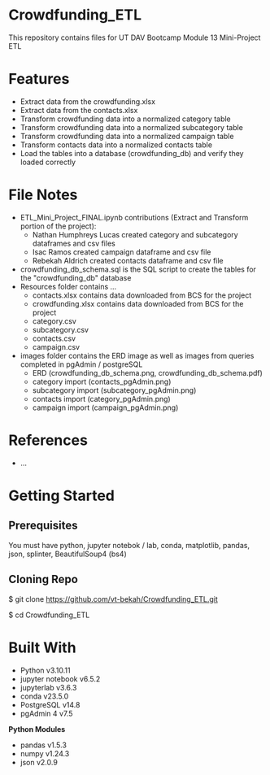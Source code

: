 # Crowdfunding_ETL
This repository contains files for UT DAV Bootcamp Module 13 Mini-Project ETL

# Features
* Extract data from the crowdfunding.xlsx 
* Extract data from the contacts.xlsx 
* Transform crowdfunding data into a normalized category table
* Transform crowdfunding data into a normalized subcategory table
* Transform crowdfunding data into a normalized campaign table
* Transform contacts data into a normalized contacts table
* Load the tables into a database (crowdfunding_db) and verify they loaded correctly


# File Notes
* ETL_Mini_Project_FINAL.ipynb contributions (Extract and Transform portion of the project):
  * Nathan Humphreys Lucas created category and subcategory dataframes and csv files
  * Isac Ramos created campaign dataframe and csv file
  * Rebekah Aldrich created contacts dataframe and csv file
* crowdfunding_db_schema.sql is the SQL script to create the tables for the "crowdfunding_db" database
* Resources folder contains ...
  * contacts.xlsx contains data downloaded from BCS for the project
  * crowdfunding.xlsx contains data downloaded from BCS for the project
  * category.csv
  * subcategory.csv
  * contacts.csv
  * campaign.csv
* images folder contains the ERD image as well as images from queries completed in pgAdmin / postgreSQL
  * ERD (crowdfunding_db_schema.png, crowdfunding_db_schema.pdf)
  * category import (contacts_pgAdmin.png)
  * subcategory import (subcategory_pgAdmin.png)
  * contacts import (category_pgAdmin.png)
  * campaign import (campaign_pgAdmin.png)
    

# References
* ...
 

# Getting Started

## Prerequisites
You must have python, jupyter notebok / lab, conda, matplotlib, pandas, json, splinter, BeautifulSoup4 (bs4) 

## Cloning Repo
$ git clone https://github.com/vt-bekah/Crowdfunding_ETL.git 

$ cd Crowdfunding_ETL

# Built With
* Python v3.10.11
* jupyter notebook v6.5.2
* jupyterlab v3.6.3
* conda v23.5.0
* PostgreSQL v14.8
* pgAdmin 4 v7.5

**Python Modules**
* pandas v1.5.3
* numpy v1.24.3
* json v2.0.9


